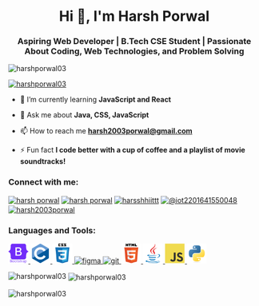 <h1 align="center">Hi 👋, I'm Harsh Porwal</h1>
<h3 align="center">Aspiring Web Developer | B.Tech CSE Student | Passionate About Coding, Web Technologies, and Problem Solving</h3>

<p align="left"> <img src="https://komarev.com/ghpvc/?username=harshporwal03&label=Profile%20views&color=0e75b6&style=flat" alt="harshporwal03" /> </p>

<p align="left"> <a href="https://github.com/ryo-ma/github-profile-trophy"><img src="https://github-profile-trophy.vercel.app/?username=harshporwal03" alt="harshporwal03" /></a> </p>

- 🌱 I’m currently learning **JavaScript and React**

- 💬 Ask me about **Java, CSS, JavaScript**

- 📫 How to reach me **harsh2003porwal@gmail.com**

- ⚡ Fun fact **I code better with a cup of coffee and a playlist of movie soundtracks!**

<h3 align="left">Connect with me:</h3>
<p align="left">
<a href="https://linkedin.com/in/harsh porwal" target="blank"><img align="center" src="https://raw.githubusercontent.com/rahuldkjain/github-profile-readme-generator/master/src/images/icons/Social/linked-in-alt.svg" alt="harsh porwal" height="30" width="40" /></a>
<a href="https://fb.com/harsh porwal" target="blank"><img align="center" src="https://raw.githubusercontent.com/rahuldkjain/github-profile-readme-generator/master/src/images/icons/Social/facebook.svg" alt="harsh porwal" height="30" width="40" /></a>
<a href="https://instagram.com/harsshhiittt" target="blank"><img align="center" src="https://raw.githubusercontent.com/rahuldkjain/github-profile-readme-generator/master/src/images/icons/Social/instagram.svg" alt="harsshhiittt" height="30" width="40" /></a>
<a href="https://www.hackerrank.com/@iot2201641550048" target="blank"><img align="center" src="https://raw.githubusercontent.com/rahuldkjain/github-profile-readme-generator/master/src/images/icons/Social/hackerrank.svg" alt="@iot2201641550048" height="30" width="40" /></a>
<a href="https://www.leetcode.com/harsh2003porwal" target="blank"><img align="center" src="https://raw.githubusercontent.com/rahuldkjain/github-profile-readme-generator/master/src/images/icons/Social/leet-code.svg" alt="harsh2003porwal" height="30" width="40" /></a>
</p>

<h3 align="left">Languages and Tools:</h3>
<p align="left"> <a href="https://getbootstrap.com" target="_blank" rel="noreferrer"> <img src="https://raw.githubusercontent.com/devicons/devicon/master/icons/bootstrap/bootstrap-plain-wordmark.svg" alt="bootstrap" width="40" height="40"/> </a> <a href="https://www.cprogramming.com/" target="_blank" rel="noreferrer"> <img src="https://raw.githubusercontent.com/devicons/devicon/master/icons/c/c-original.svg" alt="c" width="40" height="40"/> </a> <a href="https://www.w3schools.com/css/" target="_blank" rel="noreferrer"> <img src="https://raw.githubusercontent.com/devicons/devicon/master/icons/css3/css3-original-wordmark.svg" alt="css3" width="40" height="40"/> </a> <a href="https://www.figma.com/" target="_blank" rel="noreferrer"> <img src="https://www.vectorlogo.zone/logos/figma/figma-icon.svg" alt="figma" width="40" height="40"/> </a> <a href="https://git-scm.com/" target="_blank" rel="noreferrer"> <img src="https://www.vectorlogo.zone/logos/git-scm/git-scm-icon.svg" alt="git" width="40" height="40"/> </a> <a href="https://www.w3.org/html/" target="_blank" rel="noreferrer"> <img src="https://raw.githubusercontent.com/devicons/devicon/master/icons/html5/html5-original-wordmark.svg" alt="html5" width="40" height="40"/> </a> <a href="https://www.java.com" target="_blank" rel="noreferrer"> <img src="https://raw.githubusercontent.com/devicons/devicon/master/icons/java/java-original.svg" alt="java" width="40" height="40"/> </a> <a href="https://developer.mozilla.org/en-US/docs/Web/JavaScript" target="_blank" rel="noreferrer"> <img src="https://raw.githubusercontent.com/devicons/devicon/master/icons/javascript/javascript-original.svg" alt="javascript" width="40" height="40"/> </a> <a href="https://www.python.org" target="_blank" rel="noreferrer"> <img src="https://raw.githubusercontent.com/devicons/devicon/master/icons/python/python-original.svg" alt="python" width="40" height="40"/> </a> </p>

<p><img align="left" src="https://github-readme-stats.vercel.app/api/top-langs?username=harshporwal03&show_icons=true&locale=en&layout=compact" alt="harshporwal03" /></p>

<p>&nbsp;<img align="center" src="https://github-readme-stats.vercel.app/api?username=harshporwal03&show_icons=true&locale=en" alt="harshporwal03" /></p>

<p><img align="center" src="https://github-readme-streak-stats.herokuapp.com/?user=harshporwal03&" alt="harshporwal03" /></p>
